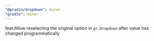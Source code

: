 ```yaml
---
"@gradio/dropdown": minor
"gradio": minor
---
```


feat:Allow reselecting the original option in `gr.Dropdown` after value has changed programmatically

